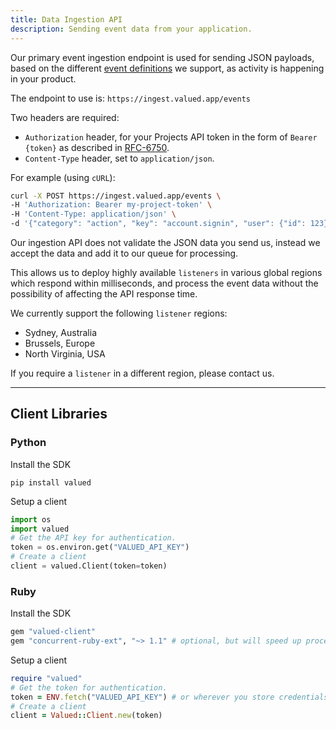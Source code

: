 ```yaml
---
title: Data Ingestion API
description: Sending event data from your application.
---
```


Our primary event ingestion endpoint is used for sending JSON payloads, based on the different [event definitions](/core/event-definitions) we support, as activity is happening in your product.

The endpoint to use is: `https://ingest.valued.app/events`

Two headers are required:

- `Authorization` header, for your Projects API token in the form of `Bearer {token}` as described in [RFC-6750](https://www.rfc-editor.org/rfc/rfc6750.html).
- `Content-Type` header, set to `application/json`.

For example (using `cURL`):

```bash
curl -X POST https://ingest.valued.app/events \
-H 'Authorization: Bearer my-project-token' \
-H 'Content-Type: application/json' \
-d '{"category": "action", "key": "account.signin", "user": {"id": 123}}'
```

Our ingestion API does not validate the JSON data you send us, instead we accept the data and add it to our queue for processing.

This allows us to deploy highly available `listeners` in various global regions which respond within milliseconds, and process the event data without the possibility of affecting the API response time.

We currently support the following `listener` regions:

- Sydney, Australia
- Brussels, Europe
- North Virginia, USA

If you require a `listener` in a different region, please contact us.

---

## Client Libraries 

### Python

Install the SDK

```
pip install valued
```

Setup a client

```python
import os
import valued
# Get the API key for authentication.
token = os.environ.get("VALUED_API_KEY") 
# Create a client
client = valued.Client(token=token)
```

### Ruby

Install the SDK

```ruby
gem "valued-client"
gem "concurrent-ruby-ext", "~> 1.1" # optional, but will speed up processing
```

Setup a client

```ruby
require "valued"
# Get the token for authentication.
token = ENV.fetch("VALUED_API_KEY") # or wherever you store credentials
# Create a client 
client = Valued::Client.new(token)
```
